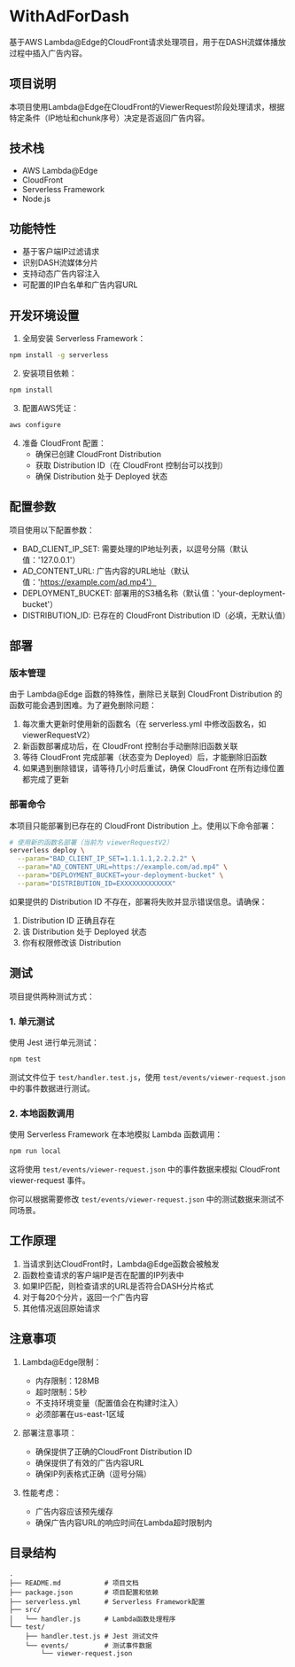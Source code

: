 # WithAdForDash

基于AWS Lambda@Edge的CloudFront请求处理项目，用于在DASH流媒体播放过程中插入广告内容。

## 项目说明

本项目使用Lambda@Edge在CloudFront的ViewerRequest阶段处理请求，根据特定条件（IP地址和chunk序号）决定是否返回广告内容。

## 技术栈

- AWS Lambda@Edge
- CloudFront
- Serverless Framework
- Node.js

## 功能特性

- 基于客户端IP过滤请求
- 识别DASH流媒体分片
- 支持动态广告内容注入
- 可配置的IP白名单和广告内容URL

## 开发环境设置

1. 全局安装 Serverless Framework：
```bash
npm install -g serverless
```

2. 安装项目依赖：
```bash
npm install
```

3. 配置AWS凭证：
```bash
aws configure
```

4. 准备 CloudFront 配置：
   - 确保已创建 CloudFront Distribution
   - 获取 Distribution ID（在 CloudFront 控制台可以找到）
   - 确保 Distribution 处于 Deployed 状态

## 配置参数

项目使用以下配置参数：

- BAD_CLIENT_IP_SET: 需要处理的IP地址列表，以逗号分隔（默认值：'127.0.0.1'）
- AD_CONTENT_URL: 广告内容的URL地址（默认值：'https://example.com/ad.mp4'）
- DEPLOYMENT_BUCKET: 部署用的S3桶名称（默认值：'your-deployment-bucket'）
- DISTRIBUTION_ID: 已存在的 CloudFront Distribution ID（必填，无默认值）

## 部署

### 版本管理

由于 Lambda@Edge 函数的特殊性，删除已关联到 CloudFront Distribution 的函数可能会遇到困难。为了避免删除问题：

1. 每次重大更新时使用新的函数名（在 serverless.yml 中修改函数名，如 viewerRequestV2）
2. 新函数部署成功后，在 CloudFront 控制台手动删除旧函数关联
3. 等待 CloudFront 完成部署（状态变为 Deployed）后，才能删除旧函数
4. 如果遇到删除错误，请等待几小时后重试，确保 CloudFront 在所有边缘位置都完成了更新

### 部署命令

本项目只能部署到已存在的 CloudFront Distribution 上。使用以下命令部署：

```bash
# 使用新的函数名部署（当前为 viewerRequestV2）
serverless deploy \
  --param="BAD_CLIENT_IP_SET=1.1.1.1,2.2.2.2" \
  --param="AD_CONTENT_URL=https://example.com/ad.mp4" \
  --param="DEPLOYMENT_BUCKET=your-deployment-bucket" \
  --param="DISTRIBUTION_ID=EXXXXXXXXXXXXX"
```

如果提供的 Distribution ID 不存在，部署将失败并显示错误信息。请确保：
1. Distribution ID 正确且存在
2. 该 Distribution 处于 Deployed 状态
3. 你有权限修改该 Distribution

## 测试

项目提供两种测试方式：

### 1. 单元测试

使用 Jest 进行单元测试：

```bash
npm test
```

测试文件位于 `test/handler.test.js`，使用 `test/events/viewer-request.json` 中的事件数据进行测试。

### 2. 本地函数调用

使用 Serverless Framework 在本地模拟 Lambda 函数调用：

```bash
npm run local
```

这将使用 `test/events/viewer-request.json` 中的事件数据来模拟 CloudFront viewer-request 事件。

你可以根据需要修改 `test/events/viewer-request.json` 中的测试数据来测试不同场景。

## 工作原理

1. 当请求到达CloudFront时，Lambda@Edge函数会被触发
2. 函数检查请求的客户端IP是否在配置的IP列表中
3. 如果IP匹配，则检查请求的URL是否符合DASH分片格式
4. 对于每20个分片，返回一个广告内容
5. 其他情况返回原始请求

## 注意事项

1. Lambda@Edge限制：
   - 内存限制：128MB
   - 超时限制：5秒
   - 不支持环境变量（配置值会在构建时注入）
   - 必须部署在us-east-1区域

2. 部署注意事项：
   - 确保提供了正确的CloudFront Distribution ID
   - 确保提供了有效的广告内容URL
   - 确保IP列表格式正确（逗号分隔）

3. 性能考虑：
   - 广告内容应该预先缓存
   - 确保广告内容URL的响应时间在Lambda超时限制内

## 目录结构

```
.
├── README.md           # 项目文档
├── package.json        # 项目配置和依赖
├── serverless.yml      # Serverless Framework配置
├── src/
│   └── handler.js      # Lambda函数处理程序
└── test/
    ├── handler.test.js # Jest 测试文件
    └── events/         # 测试事件数据
        └── viewer-request.json
